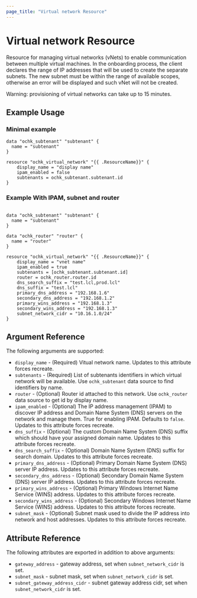 ```yaml
---
page_title: "Virtual network Resource"
---
```


# Virtual network Resource

Resource for managing virtual networks (vNets) to enable communication between multiple virtual machines. In the onboarding process, the client declares the range of IP addresses that will be used to create the separate subnets. The new subnet must be within the range of available scopes, otherwise an error will be displayed and such vNet will not be created.

Warning: provisioning of virtual networks can take up to 15 minutes. 

## Example Usage

### Minimal example
```hcl
data "ochk_subtenant" "subtenant" {
  name = "subtenant"
}

resource "ochk_virtual_network" "{{ .ResourceName}}" {
	display_name = "display name"
	ipam_enabled = false
	subtenants = ochk_subtenant.subtenant.id
}
```

### Example With IPAM, subnet and router
```hcl

data "ochk_subtenant" "subtenant" {
  name = "subtenant"
}

data "ochk_router" "router" {
  name = "router"
}

resource "ochk_virtual_network" "{{ .ResourceName}}" {
	display_name = "vnet name"
	ipam_enabled = true
	subtenants = [ochk_subtenant.subtenant.id]
	router = ochk_router.router.id
	dns_search_suffix = "test.lcl,prod.lcl"
	dns_suffix = "test.lcl"
	primary_dns_address = "192.168.1.6"
	secondary_dns_address = "192.168.1.2"
	primary_wins_address = "192.168.1.3"
	secondary_wins_address = "192.168.1.3"
	subnet_network_cidr = "10.16.1.0/24"
}
```

## Argument Reference

The following arguments are supported:

* `display_name` - (Required) Vitual network name. Updates to this attribute forces recreate.
* `subtenants` - (Required) List of subtenants identifiers in which virtual network will be available. Use `ochk_subtenant` data source to find identifiers by name. 
* `router` - (Optional) Router id attached to this network. Use `ochk_router` data source to get id by display name.
* `ipam_enabled` - (Optional) The IP address management (IPAM) to discover IP address and Domain Name System (DNS) servers on the network and manage them. True for enabling IPAM. Defaults to `false`. Updates to this attribute forces recreate.
* `dns_suffix` - (Optional) The custom Domain Name System (DNS) suffix which should have your assigned domain name. Updates to this attribute forces recreate.
* `dns_search_suffix` - (Optional) Domain Name System (DNS) suffix for search domain. Updates to this attribute forces recreate.
* `primary_dns_address` - (Optional) Primary Domain Name System (DNS) server IP address. Updates to this attribute forces recreate.
* `secondary_dns_address` - (Optional) Secondary Domain Name System (DNS) server IP address. Updates to this attribute forces recreate.
* `primary_wins_address` - (Optional) Primary Windows Internet Name Service (WINS) address. Updates to this attribute forces recreate.
* `secondary_wins_address` - (Optional) Secondary Windows Internet Name Service (WINS) address. Updates to this attribute forces recreate.
* `subnet_mask` - (Optional) Subnet mask used to divide the IP address into network and host addresses. Updates to this attribute forces recreate.

## Attribute Reference

The following attributes are exported in addition to above arguments:
* `gateway_address` - gateway address, set when `subnet_network_cidr` is set.
* `subnet_mask` - subnet mask, set when `subnet_network_cidr` is set.
* `subnet_gateway_address_cidr` - subnet gateway address cidr, set when `subnet_network_cidr` is set.  
 
